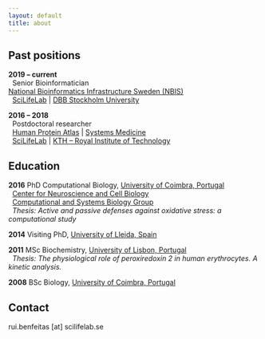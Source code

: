 ```yaml
---
layout: default
title: about
---
```


## Past positions
**2019 – current**  
&nbsp;&nbsp;Senior Bioinformatician  
[National Bioinformatics Infrastructure Sweden (NBIS)](https://www.nbis.se/about/staff/rui-benfeitas/)  
&nbsp;&nbsp;[SciLifeLab](www.scilifelab.se) | [DBB Stockholm University](https://www.dbb.su.se/)  

**2016 – 2018**  
&nbsp;&nbsp;Postdoctoral researcher  
&nbsp;&nbsp;[Human Protein Atlas](https://www.proteinatlas.org/) | [Systems Medicine](sysmedicine.com)  
&nbsp;&nbsp;[SciLifeLab](www.scilifelab.se) | [KTH – Royal Institute of Technology](kth.se)  


## Education
**2016**  PhD Computational Biology, [University of Coimbra, Portugal](https://www.uc.pt/fctuc)  
&nbsp;&nbsp;[Center for Neuroscience and Cell Biology](http://www.cnbc.pt/)  
&nbsp;&nbsp;[Computational and Systems Biology Group](http://www.cnbc.pt/research/department_group_show.asp?iddep=1947&idgrp=1310)  
&nbsp;&nbsp;*Thesis: Active and passive defenses against oxidative stress: a computational study*    

**2014**  Visiting PhD, [University of Lleida, Spain](https://www.irblleida.org/en/research/14/systems-biology-and-statistical-methods-for-biomedical-research)  

**2011** MSc Biochemistry, [University of Lisbon, Portugal](https://ciencias.ulisboa.pt/en)  
&nbsp;&nbsp;*Thesis: The physiological role of peroxiredoxin 2 in human erythrocytes. A kinetic analysis.*  

**2008** BSc Biology, [University of Coimbra, Portugal](https://www.uc.pt/fctuc)  


## Contact
rui.benfeitas [at] scilifelab.se